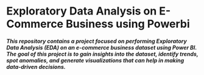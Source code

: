 # Exploratory Data Analysis on E-Commerce Business using Powerbi

##### This repository contains a project focused on performing Exploratory Data Analysis (EDA) on an e-commerce business dataset using Power BI. The goal of this project is to gain insights into the dataset, identify trends, spot anomalies, and generate visualizations that can help in making data-driven decisions.



